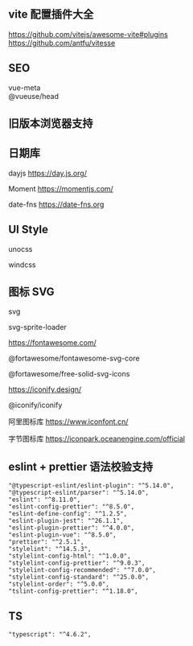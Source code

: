 ## vite 配置插件大全
https://github.com/vitejs/awesome-vite#plugins \
https://github.com/antfu/vitesse

## SEO
vue-meta \
@vueuse/head
## 旧版本浏览器支持

## 日期库

dayjs https://day.js.org/

Moment https://momentjs.com/

date-fns https://date-fns.org
## UI Style
unocss

windcss

## 图标 SVG

svg

svg-sprite-loader


https://fontawesome.com/

@fortawesome/fontawesome-svg-core

@fortawesome/free-solid-svg-icons

https://iconify.design/

@iconify/iconify

阿里图标库 https://www.iconfont.cn/

字节图标库 https://iconpark.oceanengine.com/official



## eslint + prettier 语法校验支持

    "@typescript-eslint/eslint-plugin": "^5.14.0",
    "@typescript-eslint/parser": "^5.14.0",
    "eslint": "^8.11.0",
    "eslint-config-prettier": "^8.5.0",
    "eslint-define-config": "^1.2.5",
    "eslint-plugin-jest": "^26.1.1",
    "eslint-plugin-prettier": "^4.0.0",
    "eslint-plugin-vue": "^8.5.0",
    "prettier": "^2.5.1",
    "stylelint": "^14.5.3",
    "stylelint-config-html": "^1.0.0",
    "stylelint-config-prettier": "^9.0.3",
    "stylelint-config-recommended": "^7.0.0",
    "stylelint-config-standard": "^25.0.0",
    "stylelint-order": "^5.0.0",
    "tslint-config-prettier": "^1.18.0",
## TS
    "typescript": "^4.6.2",
